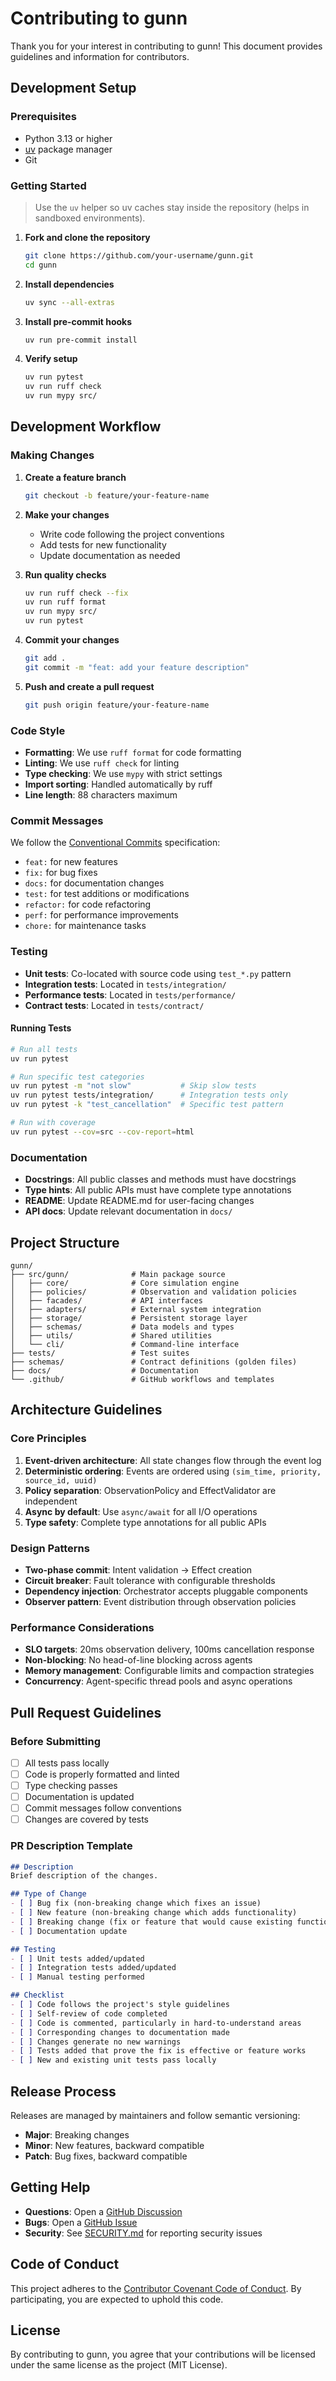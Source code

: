 # Contributing to gunn

Thank you for your interest in contributing to gunn! This document provides guidelines and information for contributors.

## Development Setup

### Prerequisites

- Python 3.13 or higher
- [uv](https://docs.astral.sh/uv/) package manager
- Git

### Getting Started

> Use the `uv` helper so uv caches stay inside the repository (helps in sandboxed environments).

1. **Fork and clone the repository**
   ```bash
   git clone https://github.com/your-username/gunn.git
   cd gunn
   ```

2. **Install dependencies**
   ```bash
   uv sync --all-extras
   ```

3. **Install pre-commit hooks**
   ```bash
   uv run pre-commit install
   ```

4. **Verify setup**
   ```bash
   uv run pytest
   uv run ruff check
   uv run mypy src/
   ```

## Development Workflow

### Making Changes

1. **Create a feature branch**
   ```bash
   git checkout -b feature/your-feature-name
   ```

2. **Make your changes**
   - Write code following the project conventions
   - Add tests for new functionality
   - Update documentation as needed

3. **Run quality checks**
   ```bash
   uv run ruff check --fix
   uv run ruff format
   uv run mypy src/
   uv run pytest
   ```

4. **Commit your changes**
   ```bash
   git add .
   git commit -m "feat: add your feature description"
   ```

5. **Push and create a pull request**
   ```bash
   git push origin feature/your-feature-name
   ```

### Code Style

- **Formatting**: We use `ruff format` for code formatting
- **Linting**: We use `ruff check` for linting
- **Type checking**: We use `mypy` with strict settings
- **Import sorting**: Handled automatically by ruff
- **Line length**: 88 characters maximum

### Commit Messages

We follow the [Conventional Commits](https://www.conventionalcommits.org/) specification:

- `feat:` for new features
- `fix:` for bug fixes
- `docs:` for documentation changes
- `test:` for test additions or modifications
- `refactor:` for code refactoring
- `perf:` for performance improvements
- `chore:` for maintenance tasks

### Testing

- **Unit tests**: Co-located with source code using `test_*.py` pattern
- **Integration tests**: Located in `tests/integration/`
- **Performance tests**: Located in `tests/performance/`
- **Contract tests**: Located in `tests/contract/`

#### Running Tests

```bash
# Run all tests
uv run pytest

# Run specific test categories
uv run pytest -m "not slow"           # Skip slow tests
uv run pytest tests/integration/      # Integration tests only
uv run pytest -k "test_cancellation"  # Specific test pattern

# Run with coverage
uv run pytest --cov=src --cov-report=html
```

### Documentation

- **Docstrings**: All public classes and methods must have docstrings
- **Type hints**: All public APIs must have complete type annotations
- **README**: Update README.md for user-facing changes
- **API docs**: Update relevant documentation in `docs/`

## Project Structure

```
gunn/
├── src/gunn/              # Main package source
│   ├── core/              # Core simulation engine
│   ├── policies/          # Observation and validation policies
│   ├── facades/           # API interfaces
│   ├── adapters/          # External system integration
│   ├── storage/           # Persistent storage layer
│   ├── schemas/           # Data models and types
│   ├── utils/             # Shared utilities
│   └── cli/               # Command-line interface
├── tests/                 # Test suites
├── schemas/               # Contract definitions (golden files)
├── docs/                  # Documentation
└── .github/               # GitHub workflows and templates
```

## Architecture Guidelines

### Core Principles

1. **Event-driven architecture**: All state changes flow through the event log
2. **Deterministic ordering**: Events are ordered using `(sim_time, priority, source_id, uuid)`
3. **Policy separation**: ObservationPolicy and EffectValidator are independent
4. **Async by default**: Use `async/await` for all I/O operations
5. **Type safety**: Complete type annotations for all public APIs

### Design Patterns

- **Two-phase commit**: Intent validation → Effect creation
- **Circuit breaker**: Fault tolerance with configurable thresholds
- **Dependency injection**: Orchestrator accepts pluggable components
- **Observer pattern**: Event distribution through observation policies

### Performance Considerations

- **SLO targets**: 20ms observation delivery, 100ms cancellation response
- **Non-blocking**: No head-of-line blocking across agents
- **Memory management**: Configurable limits and compaction strategies
- **Concurrency**: Agent-specific thread pools and async operations

## Pull Request Guidelines

### Before Submitting

- [ ] All tests pass locally
- [ ] Code is properly formatted and linted
- [ ] Type checking passes
- [ ] Documentation is updated
- [ ] Commit messages follow conventions
- [ ] Changes are covered by tests

### PR Description Template

```markdown
## Description
Brief description of the changes.

## Type of Change
- [ ] Bug fix (non-breaking change which fixes an issue)
- [ ] New feature (non-breaking change which adds functionality)
- [ ] Breaking change (fix or feature that would cause existing functionality to not work as expected)
- [ ] Documentation update

## Testing
- [ ] Unit tests added/updated
- [ ] Integration tests added/updated
- [ ] Manual testing performed

## Checklist
- [ ] Code follows the project's style guidelines
- [ ] Self-review of code completed
- [ ] Code is commented, particularly in hard-to-understand areas
- [ ] Corresponding changes to documentation made
- [ ] Changes generate no new warnings
- [ ] Tests added that prove the fix is effective or feature works
- [ ] New and existing unit tests pass locally
```

## Release Process

Releases are managed by maintainers and follow semantic versioning:

- **Major**: Breaking changes
- **Minor**: New features, backward compatible
- **Patch**: Bug fixes, backward compatible

## Getting Help

- **Questions**: Open a [GitHub Discussion](https://github.com/your-org/gunn/discussions)
- **Bugs**: Open a [GitHub Issue](https://github.com/your-org/gunn/issues)
- **Security**: See [SECURITY.md](SECURITY.md) for reporting security issues

## Code of Conduct

This project adheres to the [Contributor Covenant Code of Conduct](CODE_OF_CONDUCT.md). By participating, you are expected to uphold this code.

## License

By contributing to gunn, you agree that your contributions will be licensed under the same license as the project (MIT License).
